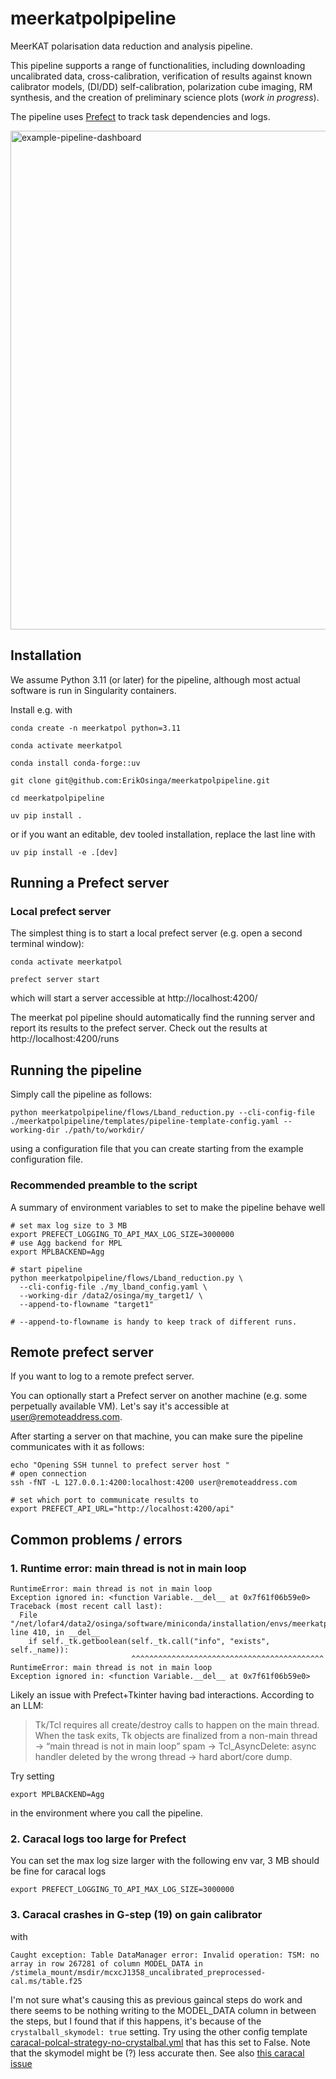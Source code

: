 # meerkatpolpipeline
MeerKAT polarisation data reduction and analysis pipeline. 


This pipeline supports a range of functionalities, including downloading uncalibrated data, cross-calibration, verification of results against known calibrator models, (DI/DD) self-calibration, polarization cube imaging, RM synthesis, and the creation of preliminary science plots (*work in progress*).


The pipeline uses [Prefect](https://www.prefect.io/) to track task dependencies and logs.

<img width="1095" height="798" alt="example-pipeline-dashboard" src="https://github.com/user-attachments/assets/44fd8df2-3d08-487c-95c7-53a9af30e247" />




## Installation
We assume Python 3.11 (or later) for the pipeline, although most actual software is run in Singularity containers.

Install e.g. with

```
conda create -n meerkatpol python=3.11

conda activate meerkatpol

conda install conda-forge::uv

git clone git@github.com:ErikOsinga/meerkatpolpipeline.git

cd meerkatpolpipeline

uv pip install .
```

or if you want an editable, dev tooled installation, replace the last line with

```
uv pip install -e .[dev]
```


## Running a Prefect server

### Local prefect server
The simplest thing is to start a local prefect server (e.g. open a second terminal window):

```
conda activate meerkatpol

prefect server start

```
which will start a server accessible at http://localhost:4200/

The meerkat pol pipeline should automatically find the running server and report its results to the prefect server. Check out the results at http://localhost:4200/runs


## Running the pipeline

Simply call the pipeline as follows:

```
python meerkatpolpipeline/flows/Lband_reduction.py --cli-config-file ./meerkatpolpipeline/templates/pipeline-template-config.yaml --working-dir ./path/to/workdir/
```

using a configuration file that you can create starting from the example configuration file.

### Recommended preamble to the script
A summary of environment variables to set to make the pipeline behave well
```
# set max log size to 3 MB
export PREFECT_LOGGING_TO_API_MAX_LOG_SIZE=3000000
# use Agg backend for MPL
export MPLBACKEND=Agg

# start pipeline
python meerkatpolpipeline/flows/Lband_reduction.py \
  --cli-config-file ./my_lband_config.yaml \
  --working-dir /data2/osinga/my_target1/ \
  --append-to-flowname "target1"

# --append-to-flowname is handy to keep track of different runs.
```



## Remote prefect server
If you want to log to a remote prefect server.

You can optionally start a Prefect server on another machine (e.g. some perpetually available VM). 
Let's say it's accessible at user@remoteaddress.com.

After starting a server on that machine, you can make sure the pipeline communicates with it as follows:

```
echo "Opening SSH tunnel to prefect server host "
# open connection
ssh -fNT -L 127.0.0.1:4200:localhost:4200 user@remoteaddress.com

# set which port to communicate results to 
export PREFECT_API_URL="http://localhost:4200/api"
```





## Common problems / errors

### 1. Runtime error: main thread is not in main loop
```
RuntimeError: main thread is not in main loop
Exception ignored in: <function Variable.__del__ at 0x7f61f06b59e0>
Traceback (most recent call last):
  File "/net/lofar4/data2/osinga/software/miniconda/installation/envs/meerkatpol/lib/python3.11/tkinter/__init__.py", line 410, in __del__
    if self._tk.getboolean(self._tk.call("info", "exists", self._name)):
                           ^^^^^^^^^^^^^^^^^^^^^^^^^^^^^^^^^^^^^^^^^^^
RuntimeError: main thread is not in main loop
Exception ignored in: <function Variable.__del__ at 0x7f61f06b59e0>
```
Likely an issue with Prefect+Tkinter having bad interactions. According to an LLM:
> Tk/Tcl requires all create/destroy calls to happen on the main thread. When the task exits, Tk objects are finalized from a non-main thread → “main thread is not in main loop” spam → Tcl_AsyncDelete: async handler deleted by the wrong thread → hard abort/core dump.



Try setting 
```
export MPLBACKEND=Agg
```
in the environment where you call the pipeline. 


### 2. Caracal logs too large for Prefect
You can set the max log size larger with the following env var, 3 MB should be fine for caracal logs

```
export PREFECT_LOGGING_TO_API_MAX_LOG_SIZE=3000000
```



### 3. Caracal crashes in G-step (19) on gain calibrator
with 
```
Caught exception: Table DataManager error: Invalid operation: TSM: no array in row 267281 of column MODEL_DATA in /stimela_mount/msdir/mcxcJ1358_uncalibrated_preprocessed-cal.ms/table.f25
```

I'm not sure what's causing this as previous gaincal steps do work and there seems to be nothing writing to the MODEL_DATA column in between the steps, but I found that if this happens, it's because of the `crystalball_skymodel: true` setting. Try using the other config template [caracal-polcal-strategy-no-crystalbal.yml](https://github.com/ErikOsinga/meerkatpolpipeline/blob/main/templates/caracal-polcal-strategy-no-crystalbal.yml) that has this set to False. Note that the skymodel might be (?) less accurate then. See also [this caracal issue](https://github.com/caracal-pipeline/caracal/issues/1408)





